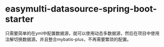 # easymulti-datasource-spring-boot-starter
只需要简单的在yml中配置数据源，就可以使用动态多数据源，然后在项目中使用注解切换数据源。并且整合mybatis-plus，不再需要繁琐的配置。
